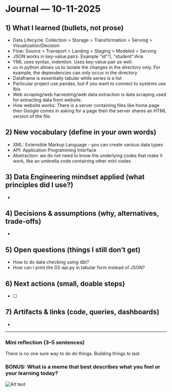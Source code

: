 # Journal — 10-11-2025

## 1) What I learned (bullets, not prose)
- Data Lifecycle: Collection > Storage > Transformation > Serving > Visualization/Decision
- Flow: Source > Transport > Landing > Staging > Modeled > Serving
- JSON works in key-value pairs. Example "id":1, "student":Ana
- YML uses syntax, indention. Uses key-value pair as well.
- uv in python allows us to isolate the changes in the directory only. For example, the dependencies can only occur in the directory
- Dataframe is essentially tabular while series is a list
- Particular project use pandas, but if you want to connect to systems use Ibis
- Web scraping/web harvesting/web data extraction is data scraping used for extracting data from website.
- How website works: There is a server containing files like home page then Google comes in asking for a page then the server shares an HTML version of the file.

## 2) New vocabulary (define in your own words)
- XML: Extensible Markup Language -  you can create various data types
- API: Application Programming Interface
- Abstraction: we do not need to know the underlying codes that make it work, like an umbrella code containing other mini codes

## 3) Data Engineering mindset applied (what principles did I use?)
- 

## 4) Decisions & assumptions (why, alternatives, trade-offs)
- 

## 5) Open questions (things I still don’t get)
- How to do data checking using dbt?
- How can I print the 03-api.py in tabular form instead of JSON?

## 6) Next actions (small, doable steps)
- [ ] 

## 7) Artifacts & links (code, queries, dashboards)
- 

---

### Mini reflection (3–5 sentences)
There is no one sure way to do do things.
Building things to last.

### BONUS: What is a meme that best describes what you feel or your learning today?

![Alt text](https://file.forms.app/sitefile/d-s-m-3.jpeg)
